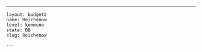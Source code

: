 ---
    layout: budget2
    name: Reichenow
    level: kommune
    state: BB
    slug: Reichenow

    ---


    